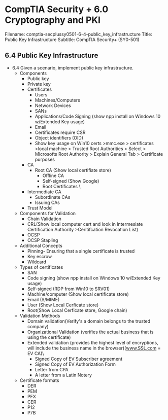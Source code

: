 CompTIA Security + 6.0 Cryptography and PKI
===========================================================

Filename: comptia-secplussy0501-6-4-public_key_infrastructure
Title: Public Key Infrastructure
Subtitle: CompTIA Security+ \(SY0-501\)

6.4 Public Key Infrastructure
-----------------------------------------------------------
* 6.4 Given a scenario, implement public key infrastructure.
	+ Components
		- Public key
		- Private key
		- Certificates
			* Users
			* Machines/Computers
			* Network Devices
			* SANs
			* Applications/Code Signing \(show npp install on Windows 10 w/Extended Key usage\)
			* Email
			* Certificates require CSR
			* Object identifiers (OID)
			* Show key usage on Win10 certs >mmc.exe > certificates >local machine > Trusted Root Authorities > Select > Microsofts Root Authority > Explain General Tab > Certificate purposes
		- CA
			+ Root CA \(Show local certifiate store)
				* Offline CA
				* Self-signed \(Show Google\)
				* Root Certificates \
		- Intermediate CA
			* Subordinate CAs
			* Issuing CAs
		- Trust Model
	+ Components for Validation
		- Chain Validation
		- CRL\(Show local computer cert and look in Intermesiate Certification Authority >Ceritifcation Revocation List)
		- OCSP
		- OCSP Stapling
	+ Additional Concepts
		- Pinning- Ensuring that a single certificate is trusted
		- Key escrow
		- Wildcard
	+ Types of certificates
		- SAN
		- Code signing \(show npp install on Windows 10 w/Extended Key usage\)
		- Self-signed \(RDP from Win10 to SRV01)
		- Machine/computer \(Show local certificate store\)
		- Email \(S/MIME\)
		- User \(Show Local Cerficate store)
		- Root\(Show Local Cerficate store, Google chain\)
	+ Validation Methods
		- Domain validation\(Verify's a domain belongs to the trusted company\)
		- Organizational Validation \(verifies the actual business that is using the certificate\)
		- Extended validation \(provides the highest level of encryptions, will include the business name in the browser\)\(www.SSL.com = EV CA)\
			* Signed Copy of EV Subscriber agreement
			* Signed Copy of EV Authorization Form
			* Letter from CPA
			* A letter from a Latin Notery
	+ Certificate formats
		- DER
		- PEM
		- PFX
		- CER
		- P12
		- P7B




